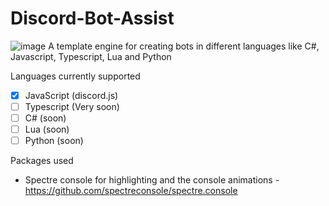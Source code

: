 # Discord-Bot-Assist

![image](https://user-images.githubusercontent.com/70532397/190996550-be7bcfc8-661f-4cdb-9b4b-8ad3364ad1ec.png)
A template engine for creating bots in different languages like C#, Javascript, Typescript, Lua and Python

Languages currently supported
- [X] JavaScript (discord.js)
- [ ] Typescript (Very soon)
- [ ] C# (soon)
- [ ] Lua (soon)
- [ ] Python (soon)

Packages used 
- Spectre console for highlighting and the console animations - https://github.com/spectreconsole/spectre.console
